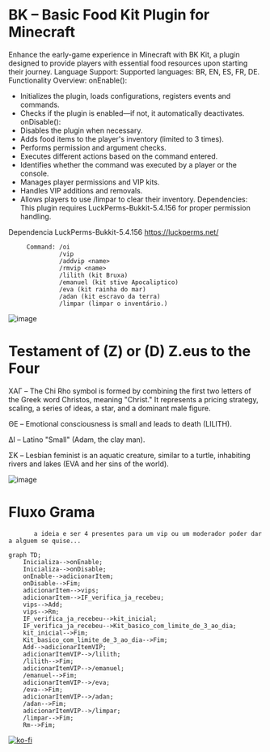 # BK – Basic Food Kit Plugin for Minecraft
Enhance the early-game experience in Minecraft with BK Kit, a plugin designed to provide players with essential food resources upon starting their journey.
Language Support:
Supported languages: BR, EN, ES, FR, DE.
Functionality Overview:
onEnable():
- Initializes the plugin, loads configurations, registers events and commands.
- Checks if the plugin is enabled—if not, it automatically deactivates.
onDisable():
- Disables the plugin when necessary.
- Adds food items to the player's inventory (limited to 3 times).
- Performs permission and argument checks.
- Executes different actions based on the command entered.
- Identifies whether the command was executed by a player or the console.
- Manages player permissions and VIP kits.
- Handles VIP additions and removals.
- Allows players to use /limpar to clear their inventory.
Dependencies:
This plugin requires LuckPerms-Bukkit-5.4.156 for proper permission handling.

Dependencia LuckPerms-Bukkit-5.4.156 https://luckperms.net/

         Command: /oi
                  /vip
                  /addvip <name>
                  /rmvip <name>
                  /lilith (kit Bruxa)
                  /emanuel (kit stive Apocaliptico)
                  /eva (kit rainha do mar)
                  /adan (kit escravo da terra)
                  /limpar (limpar o inventário.)

![image](https://github.com/user-attachments/assets/53654929-c8c6-496d-8387-777ece188616)


# Testament of (Z) or (D) Z.eus to the Four

XAΓ – The Chi Rho symbol is formed by combining the first two letters of the Greek word Christos, meaning "Christ." It represents a pricing strategy, scaling, a series of ideas, a star, and a dominant male figure.

ΘΕ – Emotional consciousness is small and leads to death (LILITH).

ΔΙ – Latino "Small" (Adam, the clay man).

ΣΚ – Lesbian feminist is an aquatic creature, similar to a turtle, inhabiting rivers and lakes (EVA and her sins of the world).

![image](https://github.com/user-attachments/assets/5a6795d7-de8a-4000-8003-b51297295103)

# Fluxo Grama 

           a ideia e ser 4 presentes para um vip ou um moderador poder dar a alguem se quise...

```mermaid
graph TD;
    Inicializa-->onEnable;
    Inicializa-->onDisable;
    onEnable-->adicionarItem;
    onDisable-->Fim;
    adicionarItem-->vips;
    adicionarItem-->IF_verifica_ja_recebeu;
    vips-->Add;
    vips-->Rm;
    IF_verifica_ja_recebeu-->kit_inicial;
    IF_verifica_ja_recebeu-->Kit_basico_com_limite_de_3_ao_dia;
    kit_inicial-->Fim;
    Kit_basico_com_limite_de_3_ao_dia-->Fim;
    Add-->adicionarItemVIP;
    adicionarItemVIP-->/lilith;
    /lilith-->Fim;
    adicionarItemVIP-->/emanuel;
    /emanuel-->Fim;
    adicionarItemVIP-->/eva;
    /eva-->Fim;
    adicionarItemVIP-->/adan;
    /adan-->Fim;
    adicionarItemVIP-->/limpar;
    /limpar-->Fim;
    Rm-->Fim;
```
[![ko-fi](https://ko-fi.com/img/githubbutton_sm.svg)](https://ko-fi.com/H2H411P12P)



